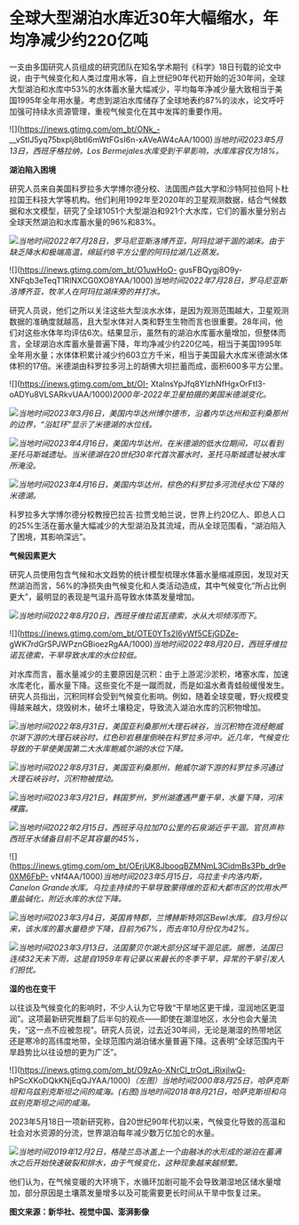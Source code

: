 # 全球大型湖泊水库近30年大幅缩水，年均净减少约220亿吨

一支由多国研究人员组成的研究团队在知名学术期刊《科学》18日刊载的论文中说，由于气候变化和人类过度用水等，自上世纪90年代初开始的近30年间，全球大型湖泊和水库中53%的水体蓄水量大幅减少，平均每年净减少量大致相当于美国1995年全年用水量。考虑到湖泊水库储存了全球地表约87%的淡水，论文呼吁加强可持续水资源管理，重视气候变化在其中发挥的重要作用。

![](https://inews.gtimg.com/om_bt/ONk_-
__vStlJ5yq75bxplj8btl6mWtFGsI6n-xAVeAW4cAA/1000)_当地时间2023年5月13日，西班牙格拉纳，Los
Bermejales水库受到干旱影响，水库库容仅为18%。_

**湖泊陷入困境**

研究人员来自美国科罗拉多大学博尔德分校、法国图卢兹大学和沙特阿拉伯阿卜杜拉国王科技大学等机构。他们利用1992年至2020年的卫星观测数据，结合气候数据和水文模型，研究了全球1051个大型湖泊和921个大水库，它们的蓄水量分别占全球天然湖泊和水库蓄水量的96%和83%。

![](https://inews.gtimg.com/om_bt/OaeSVxDgJsXji_2UDL90jvS8JNtdGy8GRysCvOBL2a1jcAA/1000)_当地时间2022年7月28日，罗马尼亚斯洛博齐亚，阿玛拉湖干涸的湖床。由于缺乏降水和极端高温，绵延约8平方公里的阿玛拉湖几近蒸发。_

![](https://inews.gtimg.com/om_bt/O1uwHoO-
gusFBQygj8O9y-XNFqb3eTeqT1RlNXCG0XO8YAA/1000)_当地时间2022年7月28日，罗马尼亚斯洛博齐亚，牧羊人在阿玛拉湖床旁的井打水。_

研究人员说，他们之所以关注这些大型淡水水体，是因为观测范围越大，卫星观测数据的准确度就越高，且大型水体对人类和野生生物而言也很重要。28年间，他们对这些水体年均评估6次。结果显示，虽然有的湖泊水库蓄水量增加，但整体而言，全球湖泊水库蓄水量普遍下降，年均净减少约220亿吨，相当于美国1995年全年用水量；水体体积累计减少约603立方千米，相当于美国最大水库米德湖水体体积的17倍。米德湖由科罗拉多河上的胡佛大坝拦蓄而成，面积600多平方公里。

![](https://inews.gtimg.com/om_bt/OI-
XtaInsYpJfq8YIzhNfHgxOrFtI3-oADYu8VLSARkvUAA/1000)_2000年-2022年卫星拍摄的美国米德湖变化。_

![](https://inews.gtimg.com/om_bt/OPQYUgwI2vQx21b-x6xKk9p4gE3qCIlPTRikC_-G9wDrgAA/1000)_当地时间2023年3月6日，美国内华达州博尔德市，沿着内华达州和亚利桑那州的边界，“浴缸环”显示了米德湖的水位线。_

![](https://inews.gtimg.com/om_bt/O1vBQd0bB3Vl0P7TmdeYH2laQm2Wif1L-VWw8VMePaXRkAA/1000)_当地时间2023年4月16日，美国内华达州，在米德湖的低水位期间，可以看到圣托马斯城遗址。当米德湖在20世纪30年代首次蓄水时，圣托马斯城遗址被水库所淹没。_

![](https://inews.gtimg.com/om_bt/O_iLjdYc9R7-1gmh4iQixacmPxgK6c11BJtFNAl42VhW8AA/1000)_当地时间2023年4月16日，美国内华达州，棕色的科罗拉多河流经水位下降的米德湖。_

科罗拉多大学博尔德分校教授巴拉吉·拉贾戈帕兰说，世界上约20亿人、即总人口的25%生活在蓄水量大幅减少的大型湖泊及其流域，而从全球范围看，“湖泊陷入了困境，其影响深远”。

**气候因素更大**

研究人员使用包含气候和水文趋势的统计模型梳理水体蓄水量缩减原因，发现对天然湖泊而言，56%的净损失由气候变化和人类活动造成，其中气候变化“所占比例更大”，最明显的表现是气温升高导致水体蒸发量增加。

![](https://inews.gtimg.com/om_bt/O2oaFFr9H4fUJp1_1IThI4T_ey3MjACoGZgF2MoUT0qCAAA/1000)_当地时间2022年8月20日，西班牙维拉诺瓦德索，水从大坝倾泻而下。_

![](https://inews.gtimg.com/om_bt/OTE0YTs2I6yWf5CEjGDZe-
gWK7rdGrSPJWPznGBioezRgAA/1000)_当地时间2022年8月20日，西班牙维拉诺瓦德索，干旱导致水库的水位较低。_

对水库而言，蓄水量减少的主要原因是沉积：由于上游泥沙淤积，堵塞水库，加速水库老化，蓄水量下降。这些变化不是一蹴而就，而是如温水煮青蛙般缓慢发生。
研究人员指出，沉积同样会受到气候变化影响。例如，随着全球变暖，野火规模变得越来越大，烧毁树木，破坏土壤稳定，导致流入湖泊水库的沉积物增加。

![](https://inews.gtimg.com/om_bt/Oki1kdzPsEdJgcw6Sv7yyrHW8kxaEBgUxci0zLvCq1A9cAA/1000)_当地时间2022年8月31日，美国亚利桑那州大理石峡谷，当沉积物在流经鲍威尔湖下游的大理石峡谷时，红色砂岩悬崖倒映在科罗拉多河中。近几年，气候变化导致的干旱使美国第二大水库鲍威尔湖的水位下降。_

![](https://inews.gtimg.com/om_bt/ONEhuVYdKWkB4A2I0jcs4tWb_MT7er23M5lHgEzlz7F2YAA/1000)_当地时间2022年8月31日，美国亚利桑那州，鲍威尔湖下游的科罗拉多河通过大理石峡谷时，沉积物被搅动。_

![](https://inews.gtimg.com/om_bt/OJ2NdlzQMMxrSpJAydAHAyoAGPI7NGIvM0VwZLtk__RyUAA/1000)_当地时间2023年3月21日，韩国罗州，罗州湖遭遇严重干旱，水量下降，河床裸露。_

![](https://inews.gtimg.com/om_bt/OT7OWuqUhpaBc52rSvgYUbGGNHay1WxL_aWt1bFsBhnS0AA/1000)_当地时间2022年2月15日，西班牙马拉加70公里的石泉湖近乎干涸。官员声称西班牙水储备目前不足其容量的45%，_

![](https://inews.gtimg.com/om_bt/OErjUK8JbooqBZMNmL3CidmBs3Pb_dr9e0XM6FbP-
vNf4AA/1000)_当地时间2023年5月15日，乌拉圭卡内洛内斯，Canelon
Grande水库。乌拉圭持续的干旱导致蒙得维的亚和大都市区的饮用水严重盐碱化，附近水库的水位下降。_

![](https://inews.gtimg.com/om_bt/OIFSbfsCOQuUaDAxePyCxWK-p7uueGPktag9sO8l3qpwoAA/1000)_当地时间2023年3月4日，英国肯特郡，兰博赫斯特郊区Bewl水库。自3月份以来，该水库的蓄水量稳步下降，目前为67%，而去年10月份仅为42%。_

![](https://inews.gtimg.com/om_bt/Oxln6tZ-E0D2_sRJ93nz_HWnFSesNSTRL7u7fXu0PPvWYAA/1000)_当地时间2023年3月13日，法国蒙贝尔湖大部分区域干涸见底。据悉，法国已连续32天未下雨，这是自1959年有记录以来最长的冬季干旱，异常的干旱引发人们担忧。_

**湿的也在变干**

以往谈及气候变化的影响时，不少人认为它导致“干旱地区更干燥，湿润地区更湿润”。这项最新研究推翻了后半句的观点——即使在潮湿地区，水分也会大量流失，“这一点不应被忽视”。研究人员说，过去近30年间，无论是潮湿的热带地区还是寒冷的高纬度地带，全球范围内湖泊储水量普遍下降。这表明“全球范围内干旱趋势比以往设想的更为广泛”。

![](https://inews.gtimg.com/om_bt/O9zAo-XNrCl_trOqt_iRixjlwQ-
hPScXKoDQkKNjEqQJYAA/1000)_（左图）当地时间2000年8月25日，哈萨克斯坦和乌兹别克斯坦之间的咸海。(右图)当地时间2018年8月21日，哈萨克斯坦和乌兹别克斯坦之间的咸海。_

2023年5月18日一项新研究称，自20世纪90年代初以来，气候变化导致的高温和社会对水资源的分流，世界湖泊每年减少数万亿加仑的水量。

![](https://inews.gtimg.com/om_bt/OG1oNHLrfOGoVGMjgnaSky_aN2TnW5UrkJr933-dy1GbMAA/1000)_当地时间2019年12月2日，格陵兰岛冰盖上一个由融冰的水形成的湖泊在蓄满水之后开始快速破裂和排水，由于气候变化，这种现象越来越频繁。_

他们认为，在气候变暖的大环境下，水循环加剧可能不会导致潮湿地区储水量增加，部分原因是土壤蒸发量增多以及可能需要更长时间从干旱中恢复过来。

**图文来源：新华社、视觉中国、澎湃影像**


